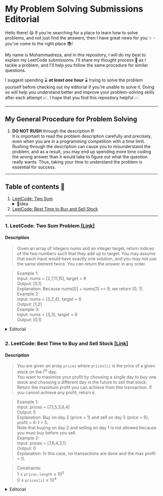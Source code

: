 # My Problem Solving Submissions Editorial #
Hello there! :smiley: If you're searching for a place to learn how to solve problems, and not just find the answers, then I have great news for you :sparkles: - you've come to the right place :books:! 

My name is Mohammadreza, and in this repository, I will do my best to explain my LeetCode submissions. I'll share my thought process :thought_balloon: as I tackle a problem, and I'll help you follow the same procedure for similar questions. 

I suggest spending :hourglass: ***at least one hour*** :hourglass: trying to solve the problem yourself before checking out my editorial if you're unable to solve it. Doing so will help you understand better and improve your problem-solving skills after each attempt :chart_with_upwards_trend:. I hope that you find this repository helpful :white_check_mark:.

***

## My General Procedure for Problem Solving ##
1. **DO NOT RUSH** through the description **!!** <br> It is important to read the problem description carefully and precisely, even when you are in a programming competition with a time limit. Rushing through the description can cause you to misunderstand the problem, and as a result, you may end up spending more time coding the wrong answer than it would take to figure out what the question really wants. Thus, taking your time to understand the problem is essential for success.

***


## Table of contents :page_facing_up:
1. [LeetCode: Two Sum](#twosum) <details> <summary>:dart:idea</summary>  Two Pointers, Sort </details>
2. [LeetCode: Best Time to Buy and Sell Stock](#besttimetobuyandsellstock)

***

### 1. LeetCode: Two Sum Problem [[Link]](https://leetcode.com/problems/two-sum/ "LeetCode Submission Link") <a name="twosum"></a>

#### Description

> Given an array of integers nums and an integer target, return indices of the two numbers such that they add up to target.
> You may assume that each input would have exactly one solution, and you may not use the same element twice.
> You can return the answer in any order.

> Example 1: <br> Input: nums = [2,7,11,15], target = 9 <br> Output: [0,1] <br> Explanation: Because nums[0] + nums[1] == 9, we return [0, 1]. <br> Example 2: <br> Input: nums = [3,2,4], target = 6 <br> Output: [1,2] <br> Example 3: <br> Input: nums = [3,3], target = 6 <br> Output: [0,1]

<details>
<summary>Editorial</summary>
<br>

</details>

##

### 2. LeetCode: Best Time to Buy and Sell Stock [[Link]](https://leetcode.com/problems/two-sum/](https://leetcode.com/problems/best-time-to-buy-and-sell-stock/) "LeetCode Submission Link") <a name="besttimetobuyandsellstock"></a>

#### Description

> You are given an array `prices` where `prices[i]` is the price of a given stock on the i<sup>th</sup> day.
<br> You want to maximize your profit by choosing a single day to buy one stock and choosing a different day in the future to sell that stock. <br> Return the maximum profit you can achieve from this transaction. If you cannot achieve any profit, return `0`.

> Example 1: <br> Input: prices = [7,1,5,3,6,4] <br> Output: 5 <br> Explanation: Buy on day 2 (price = 1) and sell on day 5 (price = 6), profit = 6-1 = 5. <br> Note that buying on day 2 and selling on day 1 is not allowed because you must buy before you sell. <br> Example 2: <br> Input: prices = [7,6,4,3,1] <br> Output: 0 <br> Explanation: In this case, no transactions are done and the max profit = 0.
 
> Constraints: <br> 1 $\le$ `prices.length` $\le$ 10<sup>5</sup> <br> 0 $\le$ `prices[i]` $\le$ 10<sup>4</sup> <br>

<details>
<summary>Editorial</summary>
<br>
This is how you dropdown.
</details>

##

